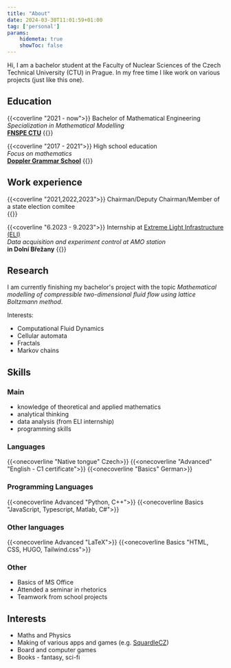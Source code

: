 ```yaml
---
title: "About"
date: 2024-03-30T11:01:59+01:00
tag: ['personal']
params:
    hidemeta: true
    showToc: false
---
```


Hi, I am a bachelor student at the Faculty of Nuclear Sciences of the Czech Technical University (CTU) in Prague. In my free time I like work on various projects (just like this one).

## Education

{{<coverline "2021 - now">}}
Bachelor of Mathematical Engineering <br />
<i>Specialization in Mathematical Modelling</i> <br />
<b><a href="https://www.fjfi.cvut.cz/en/">FNSPE CTU</a></b>
{{</coverline>}}

{{<coverline "2017 - 2021">}}
High school education <br/>
<i>Focus on mathematics</i> <br/>
<b><a href="https://gchd.cz/">Doppler Grammar School</a></b>
{{</coverline>}}

## Work experience

{{<coverline "2021,2022,2023">}}
Chairman/Deputy Chairman/Member of a state election comitee <br />
{{</coverline>}}

{{<coverline "6.2023 - 9.2023">}}
Internship at <a href="https://www.eli-beams.eu/cs/">Extreme Light Infrastructure (ELI)</a><br />
<i>Data acquisition and experiment control at AMO station</i><br />
<b>in Dolní Břežany</b>
{{</coverline>}}

## Research

I am currently finishing my bachelor's project with the topic *Mathematical modelling of compressible two-dimensional fluid flow using lattice Boltzmann method*.

Interests:

- Computational Fluid Dynamics
- Cellular automata
- Fractals
- Markov chains

## Skills

### Main

- knowledge of theoretical and applied mathematics
- analytical thinking
- data analysis (from ELI internship)
- programming skills

### Languages

{{<onecoverline "Native tongue" Czech>}}
{{<onecoverline "Advanced" "English - C1 certificate">}}
{{<onecoverline "Basics" German>}}

### Programming Languages

{{<onecoverline Advanced "Python, C++">}}
{{<onecoverline Basics "JavaScript, Typescript, Matlab, C#">}}

### Other languages

{{<onecoverline Advanced "LaTeX">}}
{{<onecoverline Basics "HTML, CSS, HUGO, Tailwind.css">}}

### Other

- Basics of MS Office
- Attended a seminar in rhetorics
- Teamwork from school projects

## Interests

- Maths and Physics
- Making of various apps and games (e.g. [SquardleCZ](https://marekond.github.io/SquardleCZ/))
- Board and computer games
- Books - fantasy, sci-fi
